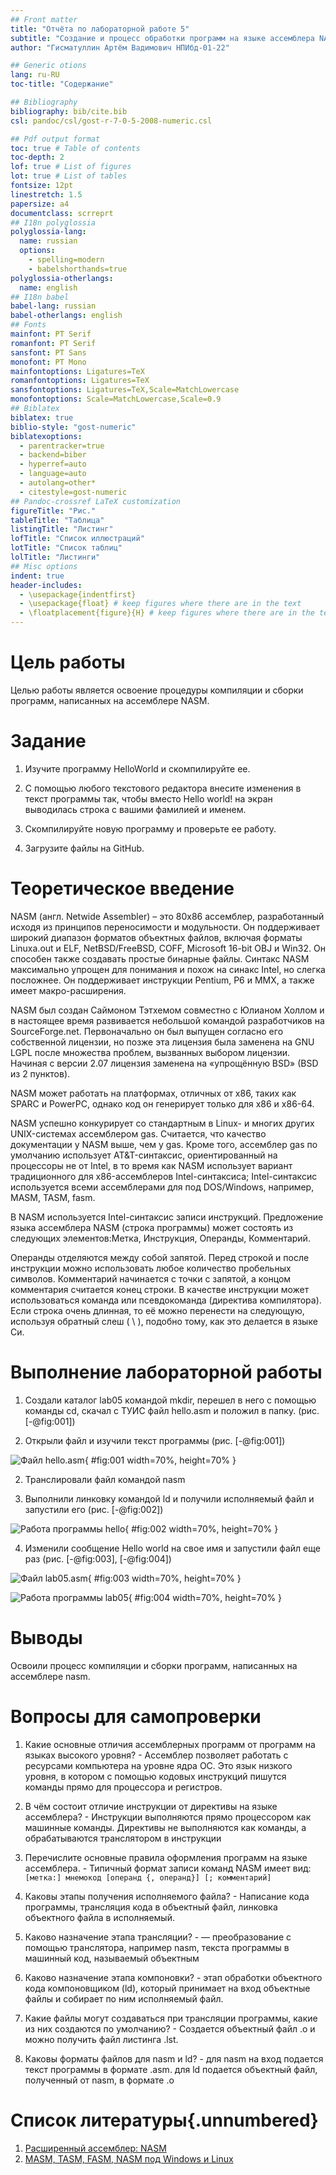 ```yaml
---
## Front matter
title: "Отчёта по лабораторной работе 5"
subtitle: "Создание и процесс обработки программ на языке ассемблера NASM"
author: "Гисматуллин Артём Вадимович НПИбд-01-22"

## Generic otions
lang: ru-RU
toc-title: "Содержание"

## Bibliography
bibliography: bib/cite.bib
csl: pandoc/csl/gost-r-7-0-5-2008-numeric.csl

## Pdf output format
toc: true # Table of contents
toc-depth: 2
lof: true # List of figures
lot: true # List of tables
fontsize: 12pt
linestretch: 1.5
papersize: a4
documentclass: scrreprt
## I18n polyglossia
polyglossia-lang:
  name: russian
  options:
	- spelling=modern
	- babelshorthands=true
polyglossia-otherlangs:
  name: english
## I18n babel
babel-lang: russian
babel-otherlangs: english
## Fonts
mainfont: PT Serif
romanfont: PT Serif
sansfont: PT Sans
monofont: PT Mono
mainfontoptions: Ligatures=TeX
romanfontoptions: Ligatures=TeX
sansfontoptions: Ligatures=TeX,Scale=MatchLowercase
monofontoptions: Scale=MatchLowercase,Scale=0.9
## Biblatex
biblatex: true
biblio-style: "gost-numeric"
biblatexoptions:
  - parentracker=true
  - backend=biber
  - hyperref=auto
  - language=auto
  - autolang=other*
  - citestyle=gost-numeric
## Pandoc-crossref LaTeX customization
figureTitle: "Рис."
tableTitle: "Таблица"
listingTitle: "Листинг"
lofTitle: "Список иллюстраций"
lotTitle: "Список таблиц"
lolTitle: "Листинги"
## Misc options
indent: true
header-includes:
  - \usepackage{indentfirst}
  - \usepackage{float} # keep figures where there are in the text
  - \floatplacement{figure}{H} # keep figures where there are in the text
---
```


# Цель работы

Целью работы является освоение процедуры компиляции и сборки программ, написанных на ассемблере NASM.

# Задание

1. Изучите программу HelloWorld и скомпилируйте ее.

2. С помощью любого текстового редактора внесите изменения в текст программы так, 
чтобы вместо Hello world! на экран выводилась строка с вашими фамилией и именем.

3. Скомпилируйте новую программу и проверьте ее работу.

4. Загрузите файлы на GitHub.

# Теоретическое введение

NASM (англ. Netwide Assembler) – это 80x86 ассемблер, разработанный исходя из принципов переносимости и модульности. Он поддерживает широкий диапазон форматов объектных файлов, включая форматы Linuxa.out и ELF, NetBSD/FreeBSD, COFF, Microsoft 16-bit OBJ и Win32. Он способен также создавать простые бинарные файлы. Синтакс NASM максимально упрощен для понимания и похож на синакс Intel, но слегка посложнее. Он поддерживает инструкции Pentium, P6 и MMX, а также имеет макро-расширения.

NASM был создан Саймоном Тэтхемом совместно с Юлианом Холлом и в настоящее время развивается небольшой командой разработчиков на SourceForge.net. Первоначально он был выпущен согласно его собственной лицензии, но позже эта лицензия была заменена на GNU LGPL после множества проблем, вызванных выбором лицензии. Начиная с версии 2.07 лицензия заменена на «упрощённую BSD» (BSD из 2 пунктов).

NASM может работать на платформах, отличных от x86, таких как SPARC и PowerPC, однако код он генерирует только для x86 и x86-64.

NASM успешно конкурирует со стандартным в Linux- и многих других UNIX-системах ассемблером gas. Считается, что качество документации у NASM выше, чем у gas. Кроме того, ассемблер gas по умолчанию использует AT&T-синтаксис, ориентированный на процессоры не от Intel, в то время как NASM использует вариант традиционного для x86-ассемблеров Intel-синтаксиса; Intel-синтаксис используется всеми ассемблерами для под DOS/Windows, например, MASM, TASM, fasm.

В NASM используется Intel-синтаксис записи инструкций. Предложение языка ассемблера NASM (строка программы) может состоять из следующих элементов:Метка, Инструкция, Операнды, Комментарий.

Операнды отделяются между собой запятой. Перед строкой и после инструкции можно использовать любое количество пробельных символов. Комментарий начинается с точки с запятой, а концом комментария считается конец строки. В качестве инструкции может использоваться команда или псевдокоманда (директива компилятора). Если строка очень длинная, то её можно перенести на следующую, используя обратный слеш ( \ ), подобно тому, как это делается в языке Си.

# Выполнение лабораторной работы

1. Создали каталог lab05 командой mkdir,
перешел в него с помощью команды cd, 
скачал с ТУИС файл hello.asm и положил в папку. (рис. [-@fig:001])

2. Открыли файл и изучили текст программы (рис. [-@fig:001])

![Файл hello.asm](image/01.png){ #fig:001 width=70%, height=70% }

2. Транслировали файл командой nasm

3. Выполнили линковку командой ld и получили исполняемый файл и запустили его (рис. [-@fig:002])

![Работа программы hello](image/02.png){ #fig:002 width=70%, height=70% }

4. Изменили сообщение Hello world на свое имя и запустили файл еще раз (рис. [-@fig:003], [-@fig:004])

![Файл lab05.asm](image/03.png){ #fig:003 width=70%, height=70% }

![Работа программы lab05](image/04.png){ #fig:004 width=70%, height=70% }

# Выводы

Освоили процесс компиляции и сборки программ, написанных на ассемблере nasm.

# Вопросы для самопроверки

1. Какие основные отличия ассемблерных программ от программ на языках
высокого уровня? - Ассемблер позволяет работать с ресурсами компьютера на уровне ядра ОС. 
Это язык низкого уровня, в котором с помощью кодовых инструкций пишутся команды 
прямо для процессора и регистров.

2. В чём состоит отличие инструкции от директивы на языке ассемблера? - Инструкции выполняются прямо процессором как машинные команды.
Директивы не выполняются как команды, а обрабатываются транслятором в инструкции

3. Перечислите основные правила оформления программ на языке ассемблера. - 
Типичный формат записи команд NASM имеет вид:
```[метка:] мнемокод [операнд {, операнд}] [; комментарий]```

4. Каковы этапы получения исполняемого файла? - Написание кода программы, трансляция кода в объектный файл, линковка объектного файла в исполняемый.

5. Каково назначение этапа трансляции? - — преобразование с помощью транслятора, например nasm, 
текста программы в машинный код, называемый объектным

6. Каково назначение этапа компоновки? - этап обработки объектного кода компоновщиком (ld), который принимает на вход объектные файлы и собирает по
ним исполняемый файл.

7. Какие файлы могут создаваться при трансляции программы, какие из них 
создаются по умолчанию? - Создается объектный файл .o и можно получить файл листинга .lst.

8. Каковы форматы файлов для nasm и ld? - для nasm на вход подается текст программы в формате .asm.
для ld подается объектный файл, полученный от nasm, в формате .o

# Список литературы{.unnumbered}

1. [Расширенный ассемблер: NASM](https://www.opennet.ru/docs/RUS/nasm/)
2. [MASM, TASM, FASM, NASM под Windows и Linux](https://habr.com/ru/post/326078/)



